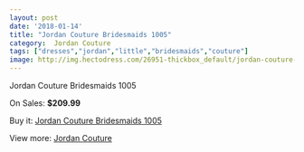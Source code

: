 ```yaml
---
layout: post
date: '2018-01-14'
title: "Jordan Couture Bridesmaids 1005"
category:  Jordan Couture
tags: ["dresses","jordan","little","bridesmaids","couture"]
image: http://img.hectodress.com/26951-thickbox_default/jordan-couture-bridesmaids-1005.jpg
---
```

Jordan Couture Bridesmaids 1005

On Sales: **$209.99**
<a href="https://www.hectodress.com/-jordan-couture/12547-jordan-couture-bridesmaids-1005.html"><amp-img layout="responsive" width="600" height="600" src="//img.hectodress.com/26951-thickbox_default/jordan-couture-bridesmaids-1005.jpg" alt="Jordan Couture Bridesmaids 1005 0" /></a>
<a href="https://www.hectodress.com/-jordan-couture/12547-jordan-couture-bridesmaids-1005.html"><amp-img layout="responsive" width="600" height="600" src="//img.hectodress.com/26952-thickbox_default/jordan-couture-bridesmaids-1005.jpg" alt="Jordan Couture Bridesmaids 1005 1" /></a>

Buy it: [Jordan Couture Bridesmaids 1005](https://www.hectodress.com/-jordan-couture/12547-jordan-couture-bridesmaids-1005.html "Jordan Couture Bridesmaids 1005")

View more: [ Jordan Couture](https://www.hectodress.com/192--jordan-couture " Jordan Couture")